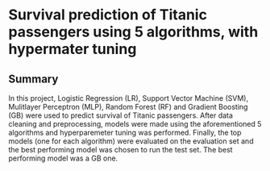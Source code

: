 # Survival prediction of Titanic passengers using 5 algorithms, with hypermater tuning 

## Summary
In this project, Logistic Regression (LR), Support Vector Machine (SVM), Mulitlayer Perceptron (MLP), Random Forest (RF) and Gradient Boosting (GB) were used to predict survival of Titanic passengers. After data cleaning and preprocessing, models were made using the aforementioned 5 algorithms and hyperparemeter tuning was performed. Finally, the top models (one for each algorithm) were evaluated on the evaluation set and the best performing model was chosen to run the test set. The best performing model was a GB one.  